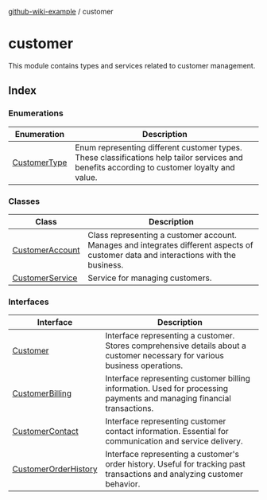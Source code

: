 [github-wiki-example](../wiki/Home) / customer

# customer

This module contains types and services related to customer management.

## Index

### Enumerations

| Enumeration | Description |
| ------ | ------ |
| [CustomerType](../wiki/customer.Enumeration.CustomerType) | Enum representing different customer types. These classifications help tailor services and benefits according to customer loyalty and value. |

### Classes

| Class | Description |
| ------ | ------ |
| [CustomerAccount](../wiki/customer.Class.CustomerAccount) | Class representing a customer account. Manages and integrates different aspects of customer data and interactions with the business. |
| [CustomerService](../wiki/customer.Class.CustomerService) | Service for managing customers. |

### Interfaces

| Interface | Description |
| ------ | ------ |
| [Customer](../wiki/customer.Interface.Customer) | Interface representing a customer. Stores comprehensive details about a customer necessary for various business operations. |
| [CustomerBilling](../wiki/customer.Interface.CustomerBilling) | Interface representing customer billing information. Used for processing payments and managing financial transactions. |
| [CustomerContact](../wiki/customer.Interface.CustomerContact) | Interface representing customer contact information. Essential for communication and service delivery. |
| [CustomerOrderHistory](../wiki/customer.Interface.CustomerOrderHistory) | Interface representing a customer's order history. Useful for tracking past transactions and analyzing customer behavior. |
